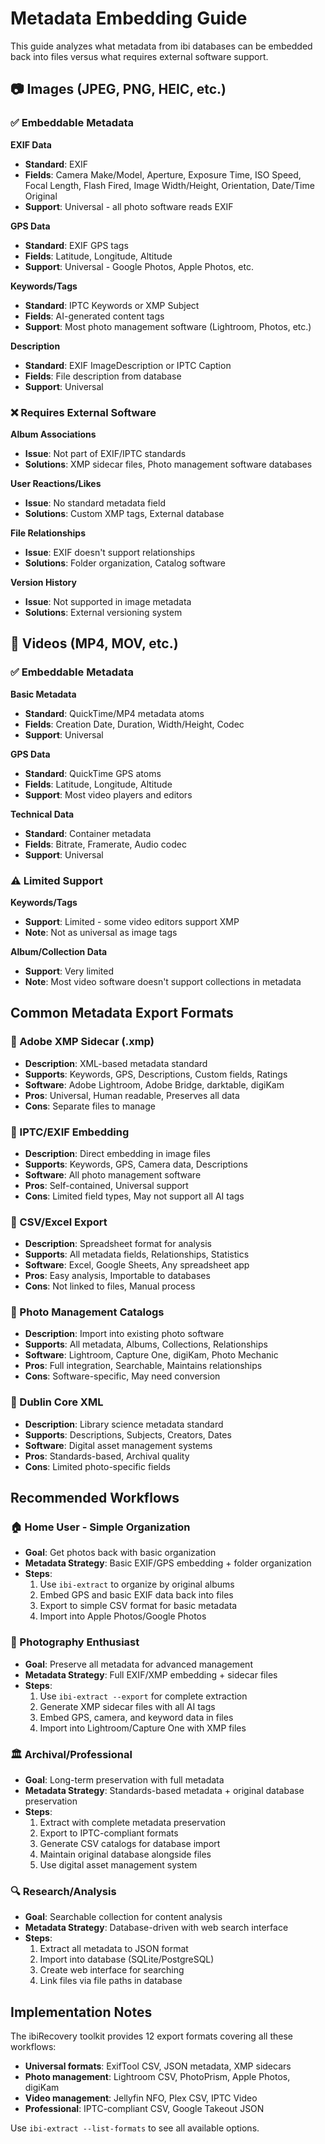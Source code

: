 # Metadata Embedding Guide

This guide analyzes what metadata from ibi databases can be embedded back into files versus what requires external software support.

## 📷 Images (JPEG, PNG, HEIC, etc.)

### ✅ **Embeddable Metadata**

**EXIF Data**

- **Standard**: EXIF
- **Fields**: Camera Make/Model, Aperture, Exposure Time, ISO Speed, Focal Length, Flash Fired, Image Width/Height, Orientation, Date/Time Original
- **Support**: Universal - all photo software reads EXIF

**GPS Data**

- **Standard**: EXIF GPS tags
- **Fields**: Latitude, Longitude, Altitude
- **Support**: Universal - Google Photos, Apple Photos, etc.

**Keywords/Tags**

- **Standard**: IPTC Keywords or XMP Subject
- **Fields**: AI-generated content tags
- **Support**: Most photo management software (Lightroom, Photos, etc.)

**Description**

- **Standard**: EXIF ImageDescription or IPTC Caption
- **Fields**: File description from database
- **Support**: Universal

### ❌ **Requires External Software**

**Album Associations**

- **Issue**: Not part of EXIF/IPTC standards
- **Solutions**: XMP sidecar files, Photo management software databases

**User Reactions/Likes**

- **Issue**: No standard metadata field
- **Solutions**: Custom XMP tags, External database

**File Relationships**

- **Issue**: EXIF doesn't support relationships
- **Solutions**: Folder organization, Catalog software

**Version History**

- **Issue**: Not supported in image metadata
- **Solutions**: External versioning system

## 🎥 Videos (MP4, MOV, etc.)

### ✅ **Embeddable Metadata**

**Basic Metadata**

- **Standard**: QuickTime/MP4 metadata atoms
- **Fields**: Creation Date, Duration, Width/Height, Codec
- **Support**: Universal

**GPS Data**

- **Standard**: QuickTime GPS atoms
- **Fields**: Latitude, Longitude, Altitude
- **Support**: Most video players and editors

**Technical Data**

- **Standard**: Container metadata
- **Fields**: Bitrate, Framerate, Audio codec
- **Support**: Universal

### ⚠️ **Limited Support**

**Keywords/Tags**

- **Support**: Limited - some video editors support XMP
- **Note**: Not as universal as image tags

**Album/Collection Data**

- **Support**: Very limited
- **Note**: Most video software doesn't support collections in metadata

## Common Metadata Export Formats

### 📄 Adobe XMP Sidecar (.xmp)

- **Description**: XML-based metadata standard
- **Supports**: Keywords, GPS, Descriptions, Custom fields, Ratings
- **Software**: Adobe Lightroom, Adobe Bridge, darktable, digiKam
- **Pros**: Universal, Human readable, Preserves all data
- **Cons**: Separate files to manage

### 📄 IPTC/EXIF Embedding

- **Description**: Direct embedding in image files
- **Supports**: Keywords, GPS, Camera data, Descriptions
- **Software**: All photo management software
- **Pros**: Self-contained, Universal support
- **Cons**: Limited field types, May not support all AI tags

### 📄 CSV/Excel Export

- **Description**: Spreadsheet format for analysis
- **Supports**: All metadata fields, Relationships, Statistics
- **Software**: Excel, Google Sheets, Any spreadsheet app
- **Pros**: Easy analysis, Importable to databases
- **Cons**: Not linked to files, Manual process

### 📄 Photo Management Catalogs

- **Description**: Import into existing photo software
- **Supports**: All metadata, Albums, Collections, Relationships
- **Software**: Lightroom, Capture One, digiKam, Photo Mechanic
- **Pros**: Full integration, Searchable, Maintains relationships
- **Cons**: Software-specific, May need conversion

### 📄 Dublin Core XML

- **Description**: Library science metadata standard
- **Supports**: Descriptions, Subjects, Creators, Dates
- **Software**: Digital asset management systems
- **Pros**: Standards-based, Archival quality
- **Cons**: Limited photo-specific fields

## Recommended Workflows

### 🏠 Home User - Simple Organization

- **Goal**: Get photos back with basic organization
- **Metadata Strategy**: Basic EXIF/GPS embedding + folder organization
- **Steps**:
  1. Use `ibi-extract` to organize by original albums
  2. Embed GPS and basic EXIF data back into files
  3. Export to simple CSV format for basic metadata
  4. Import into Apple Photos/Google Photos

### 📸 Photography Enthusiast

- **Goal**: Preserve all metadata for advanced management
- **Metadata Strategy**: Full EXIF/XMP embedding + sidecar files
- **Steps**:
  1. Use `ibi-extract --export` for complete extraction
  2. Generate XMP sidecar files with all AI tags
  3. Embed GPS, camera, and keyword data in files
  4. Import into Lightroom/Capture One with XMP files

### 🏛️ Archival/Professional

- **Goal**: Long-term preservation with full metadata
- **Metadata Strategy**: Standards-based metadata + original database preservation
- **Steps**:
  1. Extract with complete metadata preservation
  2. Export to IPTC-compliant formats
  3. Generate CSV catalogs for database import
  4. Maintain original database alongside files
  5. Use digital asset management system

### 🔍 Research/Analysis

- **Goal**: Searchable collection for content analysis
- **Metadata Strategy**: Database-driven with web search interface
- **Steps**:
  1. Extract all metadata to JSON format
  2. Import into database (SQLite/PostgreSQL)
  3. Create web interface for searching
  4. Link files via file paths in database

## Implementation Notes

The ibiRecovery toolkit provides 12 export formats covering all these workflows:

- **Universal formats**: ExifTool CSV, JSON metadata, XMP sidecars
- **Photo management**: Lightroom CSV, PhotoPrism, Apple Photos, digiKam
- **Video management**: Jellyfin NFO, Plex CSV, IPTC Video
- **Professional**: IPTC-compliant CSV, Google Takeout JSON

Use `ibi-extract --list-formats` to see all available options.
